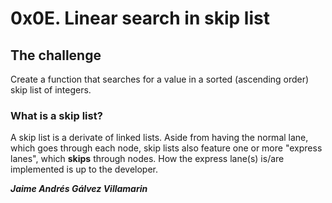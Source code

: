 # 0x0E. Linear search in skip list

## The challenge
Create a function that searches for a value in a sorted (ascending order) skip list of integers.

### What is a skip list?
A skip list is a derivate of linked lists. Aside from having the normal lane, which goes through each node, skip lists also feature one or more "express lanes", which **skips** through nodes. How the express lane(s) is/are implemented is up to the developer.

***Jaime Andrés Gálvez Villamarin***
